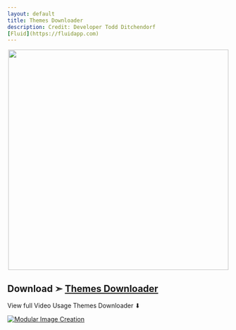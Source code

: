 ```yaml
---
layout: default
title: Themes Downloader
description: Credit: Developer Todd Ditchendorf 
[Fluid](https://fluidapp.com)
---
```


<p align="center">
  <img width="500" height="500" src="https://user-images.githubusercontent.com/6248794/134047896-73e5d6ae-0b0a-4686-a98b-f50ccbfd0204.png">
</p>

## Download ➣ [Themes Downloader](https://github.com/chris1111/My-Simple-OC-Themes/raw/master/Themes%20Downloader/ThemesDownloader.dmg.zip)

View full Video Usage Themes Downloader  ⬇︎

[![Modular Image Creation](https://user-images.githubusercontent.com/6248794/134072536-7c46b8cc-4d8b-42f9-a28a-3c02734f1f5d.png)](https://youtu.be/n8mOM09vxcQ)



